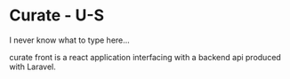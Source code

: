 # Curate - U-S

I never know what to type here...

curate front is a react application interfacing with a backend api produced with Laravel. 